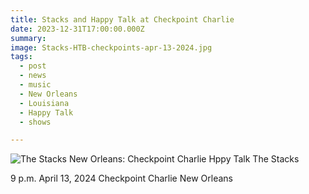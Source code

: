 ```yaml
---
title: Stacks and Happy Talk at Checkpoint Charlie
date: 2023-12-31T17:00:00.000Z
summary:
image: Stacks-HTB-checkpoints-apr-13-2024.jpg
tags:
  - post 
  - news
  - music
  - New Orleans
  - Louisiana
  - Happy Talk
  - shows

---
```


![The Stacks New Orleans: Checkpoint Charlie](/static/images/Stacks-HTB-checkpoints-apr-13-2024.jpg "The Stacks New Orleans: Checkpoint Charlie")
Hppy Talk
The Stacks

9 p.m.
April 13, 2024
Checkpoint Charlie
New Orleans